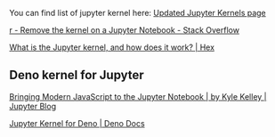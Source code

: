  You can find list of jupyter kernel here:  [Updated Jupyter Kernels page](https://gist.github.com/chronitis/682c4e0d9f663e85e3d87e97cd7d1624) 

 [r - Remove the kernel on a Jupyter Notebook - Stack Overflow](https://stackoverflow.com/questions/42635310/remove-the-kernel-on-a-jupyter-notebook) 

 [What is the Jupyter kernel, and how does it work? | Hex](https://hex.tech/blog/jupyter-kernel-overview/) 





## Deno kernel for Jupyter

 [Bringing Modern JavaScript to the Jupyter Notebook | by Kyle Kelley | Jupyter Blog](https://blog.jupyter.org/bringing-modern-javascript-to-the-jupyter-notebook-fc998095081e) 

 [Jupyter Kernel for Deno | Deno Docs](https://docs.deno.com/runtime/manual/tools/jupyter) 